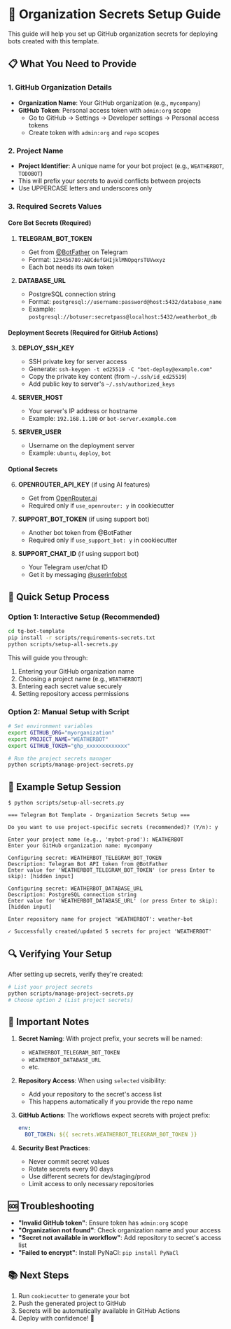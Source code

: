 # 🔐 Organization Secrets Setup Guide

This guide will help you set up GitHub organization secrets for deploying bots created with this template.

## 📋 What You Need to Provide

### 1. **GitHub Organization Details**
- **Organization Name**: Your GitHub organization (e.g., `mycompany`)
- **GitHub Token**: Personal access token with `admin:org` scope
  - Go to GitHub → Settings → Developer settings → Personal access tokens
  - Create token with `admin:org` and `repo` scopes

### 2. **Project Name**
- **Project Identifier**: A unique name for your bot project (e.g., `WEATHERBOT`, `TODOBOT`)
- This will prefix your secrets to avoid conflicts between projects
- Use UPPERCASE letters and underscores only

### 3. **Required Secrets Values**

#### Core Bot Secrets (Required)
1. **TELEGRAM_BOT_TOKEN**
   - Get from [@BotFather](https://t.me/botfather) on Telegram
   - Format: `123456789:ABCdefGHIjklMNOpqrsTUVwxyz`
   - Each bot needs its own token

2. **DATABASE_URL**
   - PostgreSQL connection string
   - Format: `postgresql://username:password@host:5432/database_name`
   - Example: `postgresql://botuser:secretpass@localhost:5432/weatherbot_db`

#### Deployment Secrets (Required for GitHub Actions)
3. **DEPLOY_SSH_KEY**
   - SSH private key for server access
   - Generate: `ssh-keygen -t ed25519 -C "bot-deploy@example.com"`
   - Copy the private key content (from `~/.ssh/id_ed25519`)
   - Add public key to server's `~/.ssh/authorized_keys`

4. **SERVER_HOST**
   - Your server's IP address or hostname
   - Example: `192.168.1.100` or `bot-server.example.com`

5. **SERVER_USER**
   - Username on the deployment server
   - Example: `ubuntu`, `deploy`, `bot`

#### Optional Secrets
6. **OPENROUTER_API_KEY** (if using AI features)
   - Get from [OpenRouter.ai](https://openrouter.ai)
   - Required only if `use_openrouter: y` in cookiecutter

7. **SUPPORT_BOT_TOKEN** (if using support bot)
   - Another bot token from @BotFather
   - Required only if `use_support_bot: y` in cookiecutter

8. **SUPPORT_CHAT_ID** (if using support bot)
   - Your Telegram user/chat ID
   - Get it by messaging [@userinfobot](https://t.me/userinfobot)

## 🚀 Quick Setup Process

### Option 1: Interactive Setup (Recommended)

```bash
cd tg-bot-template
pip install -r scripts/requirements-secrets.txt
python scripts/setup-all-secrets.py
```

This will guide you through:
1. Entering your GitHub organization name
2. Choosing a project name (e.g., `WEATHERBOT`)
3. Entering each secret value securely
4. Setting repository access permissions

### Option 2: Manual Setup with Script

```bash
# Set environment variables
export GITHUB_ORG="myorganization"
export PROJECT_NAME="WEATHERBOT"
export GITHUB_TOKEN="ghp_xxxxxxxxxxxxx"

# Run the project secrets manager
python scripts/manage-project-secrets.py
```

## 📝 Example Setup Session

```
$ python scripts/setup-all-secrets.py

=== Telegram Bot Template - Organization Secrets Setup ===

Do you want to use project-specific secrets (recommended)? (Y/n): y

Enter your project name (e.g., 'mybot-prod'): WEATHERBOT
Enter your GitHub organization name: mycompany

Configuring secret: WEATHERBOT_TELEGRAM_BOT_TOKEN
Description: Telegram Bot API token from @BotFather
Enter value for 'WEATHERBOT_TELEGRAM_BOT_TOKEN' (or press Enter to skip): [hidden input]

Configuring secret: WEATHERBOT_DATABASE_URL
Description: PostgreSQL connection string
Enter value for 'WEATHERBOT_DATABASE_URL' (or press Enter to skip): [hidden input]

Enter repository name for project 'WEATHERBOT': weather-bot

✓ Successfully created/updated 5 secrets for project 'WEATHERBOT'
```

## 🔍 Verifying Your Setup

After setting up secrets, verify they're created:

```bash
# List your project secrets
python scripts/manage-project-secrets.py
# Choose option 2 (List project secrets)
```

## 🚨 Important Notes

1. **Secret Naming**: With project prefix, your secrets will be named:
   - `WEATHERBOT_TELEGRAM_BOT_TOKEN`
   - `WEATHERBOT_DATABASE_URL`
   - etc.

2. **Repository Access**: When using `selected` visibility:
   - Add your repository to the secret's access list
   - This happens automatically if you provide the repo name

3. **GitHub Actions**: The workflows expect secrets with project prefix:
   ```yaml
   env:
     BOT_TOKEN: ${{ secrets.WEATHERBOT_TELEGRAM_BOT_TOKEN }}
   ```

4. **Security Best Practices**:
   - Never commit secret values
   - Rotate secrets every 90 days
   - Use different secrets for dev/staging/prod
   - Limit access to only necessary repositories

## 🆘 Troubleshooting

- **"Invalid GitHub token"**: Ensure token has `admin:org` scope
- **"Organization not found"**: Check organization name and your access
- **"Secret not available in workflow"**: Add repository to secret's access list
- **"Failed to encrypt"**: Install PyNaCl: `pip install PyNaCl`

## 📚 Next Steps

1. Run `cookiecutter` to generate your bot
2. Push the generated project to GitHub
3. Secrets will be automatically available in GitHub Actions
4. Deploy with confidence! 🚀